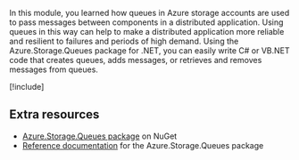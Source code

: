 In this module, you learned how queues in Azure storage accounts are used to pass messages between components in a distributed application. Using queues in this way can help to make a distributed application more reliable and resilient to failures and periods of high demand. Using the Azure.Storage.Queues package for .NET, you can easily write C# or VB.NET code that creates queues, adds messages, or retrieves and removes messages from queues.

<!-- Cleanup sandbox -->
[!include[](../../../includes/azure-sandbox-cleanup.md)]

## Extra resources

- [Azure.Storage.Queues package](https://www.nuget.org/packages/Azure.Storage.Queues/) on NuGet
- [Reference documentation](/dotnet/api/overview/azure/storage.queues-readme) for the Azure.Storage.Queues package
